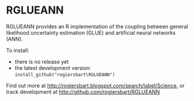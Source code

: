 RGLUEANN
========
RGLUEANN provides an R implementation of the coupling between general likelihood uncertainty estimation (GLUE) and artificial neural networks (ANN).

To install:

* there is no release yet
* the latest development version: `install_github("rogiersbart\RGLUEANN")`

Find out more at http://rogiersbart.blogspot.com/search/label/Science, or track development at http://github.com/rogiersbart/RGLUEANN